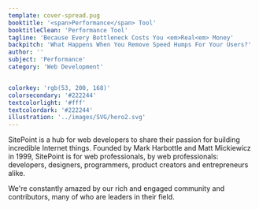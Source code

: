 ```yaml
---
template: cover-spread.pug
booktitle: '<span>Performance</span> Tool'
booktitleClean: 'Performance Tool'
tagline: 'Because Every Bottleneck Costs You <em>Real<em> Money'
backpitch: 'What Happens When You Remove Speed Humps For Your Users?'
author: ''
subject: 'Performance'
category: 'Web Development'


colorkey: 'rgb(53, 200, 168)'
colorsecondary: '#222244'
textcolorlight: '#fff'
textcolordark: '#222244'
illustration: '../images/SVG/hero2.svg'
---
```



[//]: # (Feel free to edit any of the values above or MD below.)
[//]: # (You changes will be included in the new Markade generated HTML)

SitePoint is a hub for web developers to share their passion for building incredible Internet things. Founded by Mark Harbottle and Matt Mickiewicz in 1999, SitePoint is for web professionals, by web professionals: developers, designers, programmers, product creators and entrepreneurs alike.

We're constantly amazed by our rich and engaged community and contributors, many of who are leaders in their field.
